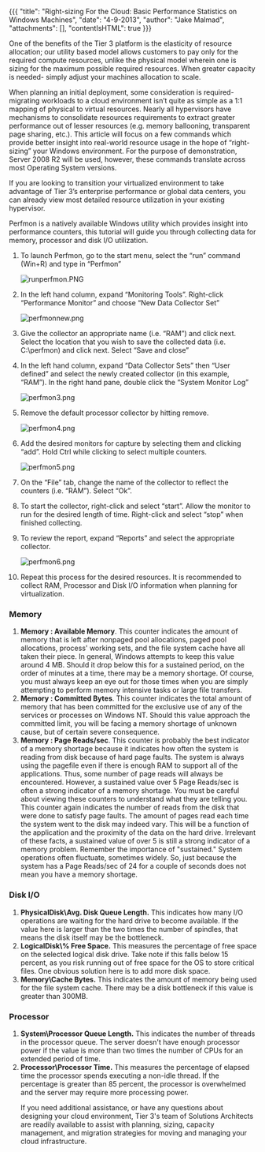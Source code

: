 {{{
  "title": "Right-sizing For the Cloud: Basic Performance Statistics on Windows Machines",
  "date": "4-9-2013",
  "author": "Jake Malmad",
  "attachments": [],
  "contentIsHTML": true
}}}

<p>One of the benefits of the Tier 3 platform is the elasticity of resource allocation; our utility based model allows customers to pay only for the required compute resources, unlike the physical model wherein one is sizing for the maximum possible required
  resources. When greater capacity is needed- simply adjust your machines allocation to scale.</p>
<p>When planning an initial deployment, some consideration is required- migrating workloads to a cloud environment isn’t quite as simple as a 1:1 mapping of physical to virtual resources. Nearly all hypervisors have mechanisms to consolidate resources requirements
  to extract greater performance out of lesser resources (e.g. memory ballooning, transparent page sharing, etc.). This article will focus on a few commands which provide better insight into real-world resource usage in the hope of “right-sizing” your
  Windows environment. For the purpose of demonstration, Server 2008 R2 will be used, however, these commands translate across most Operating System versions.</p>
<p>If you are looking to transition your virtualized environment to take advantage of Tier 3’s enterprise performance or global data centers, you can already view most detailed resource utilization in your existing hypervisor.</p>
<p>Perfmon is a natively available Windows utility which provides insight into performance counters, this tutorial will guide you through collecting data for memory, processor and disk I/O utilization.</p>

<ol>
  <li>
  <p>To launch Perfmon, go to the start menu, select the “run” command (Win+R) and type in “Perfmon”</p>
  <p><img src="https://t3n.zendesk.com/attachments/token/6pozi9icek6ksao/?name=runperfmon.PNG" alt="runperfmon.PNG" /></p>
  </li>
  <li>
    <p>In the left hand column, expand “Monitoring Tools”. Right-click “Performance Monitor” and choose “New Data Collector Set”</p>
    <p><img src="https://t3n.zendesk.com/attachments/token/lukfbojaamfvwt2/?name=perfmonnew.png" alt="perfmonnew.png" />
</p>
  </li>
  <li>
    <p>Give the collector an appropriate name (i.e. “RAM”) and click next. Select the location that you wish to save the collected data (i.e. C:\perfmon) and click next. Select “Save and close”</p>
  </li>
  <li>
    <p>In the left hand column, expand “Data Collector Sets” then “User defined” and select the newly created collector (in this example, “RAM”). In the right hand pane, double click the “System Monitor Log”</p>
    <p><img src="https://t3n.zendesk.com/attachments/token/nwcghupa6esfn8o/?name=perfmon3.png" alt="perfmon3.png" /></p>
  </li>
  <li>
    <p>Remove the default processor collector by hitting remove.</p>
    <p><img src="https://t3n.zendesk.com/attachments/token/lf7wjwsfio68taw/?name=perfmon4.png" alt="perfmon4.png" /></p>
  </li>
  <li>
    <p>Add the desired monitors for capture by selecting them and clicking “add”. Hold Ctrl while clicking to select multiple counters.</p>
    <p><img src="https://t3n.zendesk.com/attachments/token/2qqiksktxhywoil/?name=perfmon5.png" alt="perfmon5.png" /></p>
  </li>
  <li>
<p>On the “File” tab, change the name of the collector to reflect the counters (i.e. “RAM”). Select “Ok”.</p>
  </li>
  <li>
<p>To start the collector, right-click and select “start”. Allow the monitor to run for the desired length of time. Right-click and select “stop” when finished collecting.</p>
  </li>
  <li>
<p>To review the report, expand “Reports” and select the appropriate collector.</p>
<p><img src="https://t3n.zendesk.com/attachments/token/kjr6ale2lrmfhrp/?name=perfmon6.png" alt="perfmon6.png" />
</p>
  </li>
  <li>
  <p>Repeat this process for the desired resources. It is recommended to collect RAM, Processor and Disk I/O information when planning for virtualization.</p></li>
</ol>


<h3>Memory</h3>
<ol>
<li><strong>Memory : Available Memory</strong>. This counter indicates the amount of memory that is left after nonpaged pool allocations, paged pool allocations, process' working sets, and the file system cache have all taken their piece. In general, Windows attempts to keep this value around 4 MB. Should it drop below this for a sustained period, on the order of minutes at a time, there may be a memory shortage. Of course, you must always keep an eye out for those times when you are simply attempting to perform memory intensive tasks or large file transfers.</li>
<li><strong>Memory : Committed Bytes</strong>. This counter indicates the total amount of memory that has been committed for the exclusive use of any of the services or processes on Windows NT. Should this value approach the committed limit, you will be facing a memory shortage of unknown cause, but of certain severe consequence.</li>
<li><strong>Memory : Page Reads/sec</strong>. This counter is probably the best indicator of a memory shortage because it indicates how often the system is reading from disk because of hard page faults. The system is always using the pagefile even if there is enough RAM to support all of the applications. Thus, some number of page reads will always be encountered. However, a sustained value over 5 Page Reads/sec is often a strong indicator of a memory shortage. You must be careful about viewing these counters to understand what they are telling you. This counter again indicates the number of reads from the disk that were done to satisfy page faults. The amount of pages read each time the system went to the disk may indeed vary. This will be a function of the application and the proximity of the data on the hard drive. Irrelevant of these facts, a sustained value of over 5 is still a strong indicator of a memory problem. Remember the importance of "sustained." System operations often fluctuate, sometimes widely. So, just because the system has a Page Reads/sec of 24 for a couple of seconds does not mean you have a memory shortage.</li>
</ol>

<h3>Disk I/O</h3>
<ol>
  <li><strong>PhysicalDisk\Avg. Disk Queue Length.</strong> This indicates how many I/O operations are waiting for the hard drive to become available. If the value here is larger than the two times the number of spindles, that means the disk itself may be the bottleneck.</li>
  <li><strong>LogicalDisk\% Free Space.</strong> This measures the percentage of free space on the selected logical disk drive. Take note if this falls below 15 percent, as you risk running out of free space for the OS to store critical files. One obvious solution here is to add more disk space.</li>
  <li><strong>Memory\Cache Bytes.</strong> This indicates the amount of memory being used for the file system cache. There may be a disk bottleneck if this value is greater than 300MB.</li>
</ol>

<h3>Processor</h3>
<ol>
<li><strong>System\Processor Queue Length.</strong> This indicates the number of threads in the processor queue. The server doesn't have enough processor power if the value is more than two times the number of CPUs for an extended period of time.</li>
<li><strong>Processor\Processor Time.</strong> This measures the percentage of elapsed time the processor spends executing a non-idle thread. If the percentage is greater than 85 percent, the processor is overwhelmed and the server may require more
  processing power.</p>
<p>If you need additional assistance, or have any questions about designing your cloud environment, Tier 3's team of Solutions Architects are readily available to assist with planning, sizing, capacity management, and migration strategies for moving and
  managing your cloud infrastructure.</p></li>
</ol>
